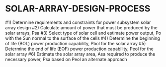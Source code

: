 # SOLAR-ARRAY-DESIGN-PROCESS

#1) Determine requirements and constraints for power subsystem solar array design
#2) Calculate amount of power that must be produced by the solar arrays, Psa
#3) Select type of solar cell and  estimate power output, Po with the Sun normal to the surface of the cells
#4) Determine the beginning of life (BOL) power production capability, Pbol for the solar array
#5) Determine the end of life (EOF) power production capability, Peol for the solar array
#6) Estimate the solar array area, Asa required to produce the necessary power, Psa based on Peol an alternate approach
